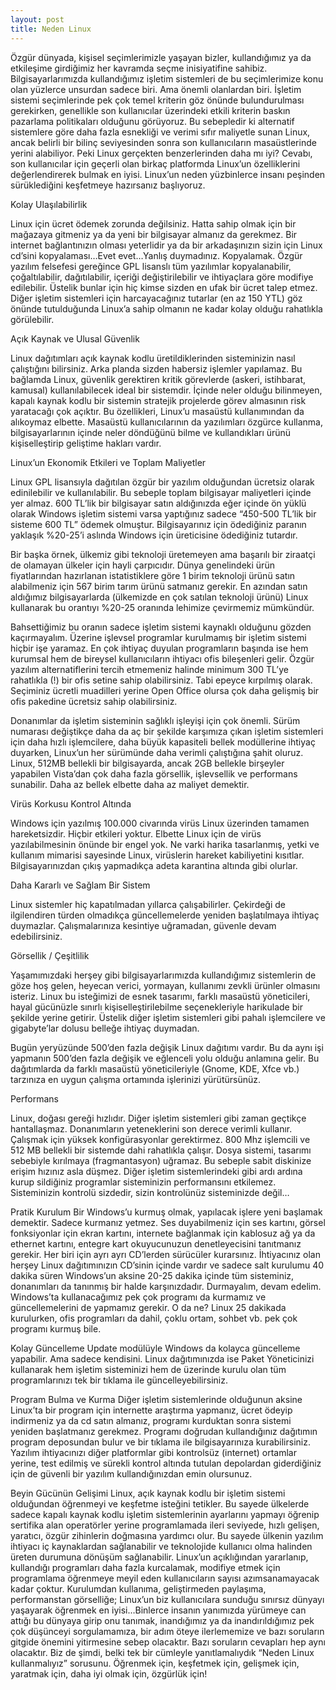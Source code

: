 ```yaml
---
layout: post
title: Neden Linux
---
```


Özgür dünyada, kişisel seçimlerimizle yaşayan bizler, kullandığımız ya da etkileşime girdiğimiz her kavramda seçme inisiyatifine sahibiz. Bilgisayarlarımızda kullandığımız işletim sistemleri de bu seçimlerimize konu olan yüzlerce unsurdan sadece biri. Ama önemli olanlardan biri. İşletim sistemi seçimlerinde pek çok temel kriterin göz önünde bulundurulması gerekirken, genellikle son kullanıcılar üzerindeki etkili kriterin baskın pazarlama politikaları olduğunu görüyoruz. Bu sebepledir ki alternatif sistemlere göre daha fazla esnekliği ve verimi sıfır maliyetle sunan Linux, ancak belirli bir bilinç seviyesinden sonra son kullanıcıların masaüstlerinde yerini alabiliyor. Peki Linux gerçekten benzerlerinden daha mı iyi? Cevabı, son kullanıcılar için geçerli olan birkaç platformda Linux’un özelliklerini değerlendirerek bulmak en iyisi. Linux’un neden yüzbinlerce insanı peşinden sürüklediğini keşfetmeye hazırsanız başlıyoruz.

<p>Kolay Ulaşılabilirlik</p>
Linux için ücret ödemek zorunda değilsiniz. Hatta sahip olmak için bir mağazaya gitmeniz ya da yeni bir bilgisayar almanız da gerekmez. Bir internet bağlantınızın olması yeterlidir ya da bir arkadaşınızın sizin için Linux cd’sini kopyalaması…Evet evet…Yanlış duymadınız. Kopyalamak. Özgür yazılım felsefesi gereğince GPL lisanslı tüm yazılımlar kopyalanabilir, çoğaltılabilir, dağıtılabilir, içeriği değiştirilebilir ve ihtiyaçlara göre modifiye edilebilir. Üstelik bunlar için hiç kimse sizden en ufak bir ücret talep etmez. Diğer işletim sistemleri için harcayacağınız tutarlar (en az 150 YTL) göz önünde tutulduğunda Linux’a sahip olmanın ne kadar kolay olduğu rahatlıkla görülebilir.

<p>Açık Kaynak ve Ulusal Güvenlik</p>
Linux dağıtımları açık kaynak kodlu üretildiklerinden sisteminizin nasıl çalıştığını bilirsiniz. Arka planda sizden habersiz işlemler yapılamaz. Bu bağlamda Linux, güvenlik gerektiren kritik görevlerde (askeri, istihbarat, kamusal) kullanılabilecek ideal bir sistemdir. İçinde neler olduğu bilinmeyen, kapalı kaynak kodlu bir sistemin stratejik projelerde görev almasının risk yaratacağı çok açıktır.
Bu özellikleri, Linux’u masaüstü kullanımından da alıkoymaz elbette. Masaüstü kullanıcılarının da yazılımları özgürce kullanma, bilgisayarlarının içinde neler döndüğünü bilme ve kullandıkları ürünü kişiselleştirip geliştime hakları vardır.

<p>Linux’un Ekonomik Etkileri ve Toplam Maliyetler</p>
Linux GPL lisansıyla dağıtılan özgür bir yazılım olduğundan ücretsiz olarak edinilebilir ve kullanılabilir. Bu sebeple toplam bilgisayar maliyetleri içinde yer almaz. 600 TL’lik bir bilgisayar satın aldığınızda eğer içinde ön yüklü olarak Windows işletim sistemi varsa yaptığınız sadece “450-500 TL’lik bir sisteme 600 TL” ödemek olmuştur. Bilgisayarınız için ödediğiniz paranın yaklaşık %20-25’i aslında Windows için üreticisine ödediğiniz tutardır.

Bir başka örnek, ülkemiz gibi teknoloji üretemeyen ama başarılı bir ziraatçi de olamayan ülkeler için hayli çarpıcıdır. Dünya genelindeki ürün fiyatlarından hazırlanan istatistiklere göre 1 birim teknoloji ürünü satın alabilmeniz için 567 birim tarım ürünü satmanız gerekir. En azından satın aldığımız bilgisayarlarda (ülkemizde en çok satılan teknoloji ürünü) Linux kullanarak bu orantıyı %20-25 oranında lehimize çevirmemiz mümkündür.

Bahsettiğimiz bu oranın sadece işletim sistemi kaynaklı olduğunu gözden kaçırmayalım. Üzerine işlevsel programlar kurulmamış bir işletim sistemi hiçbir işe yaramaz. En çok ihtiyaç duyulan programların başında ise hem kurumsal hem de bireysel kullanıcıların ihtiyacı ofis bileşenleri gelir. Özgür yazılım alternatiflerini tercih etmemeniz halinde minimum 300 TL’ye rahatlıkla (!) bir ofis setine sahip olabilirsiniz. Tabi epeyce kırpılmış olarak. Seçiminiz ücretli muadilleri yerine Open Office olursa çok daha gelişmiş bir ofis pakedine ücretsiz sahip olabilirsiniz.

Donanımlar da işletim sisteminin sağlıklı işleyişi için çok önemli. Sürüm numarası değiştikçe daha da aç bir şekilde karşımıza çıkan işletim sistemleri için daha hızlı işlemcilere, daha büyük kapasiteli bellek modüllerine ihtiyaç duyarken, Linux’un her sürümünde daha verimli çalıştığına şahit oluruz. Linux, 512MB bellekli bir bilgisayarda, ancak 2GB bellekle birşeyler yapabilen Vista’dan çok daha fazla görsellik, işlevsellik ve performans sunabilir. Daha az bellek elbette daha az maliyet demektir.

<p>Virüs Korkusu Kontrol Altında</p>
Windows için yazılmış 100.000 civarında virüs Linux üzerinden tamamen hareketsizdir. Hiçbir etkileri yoktur. Elbette Linux için de virüs yazılabilmesinin önünde bir engel yok. Ne varki harika tasarlanmış, yetki ve kullanım mimarisi sayesinde Linux, virüslerin hareket kabiliyetini kısıtlar. Bilgisayarınızdan çıkış yapmadıkça adeta karantina altında gibi olurlar.

<p>Daha Kararlı ve Sağlam Bir Sistem</p>
Linux sistemler hiç kapatılmadan yıllarca çalışabilirler. Çekirdeği de ilgilendiren türden olmadıkça güncellemelerde yeniden başlatılmaya ihtiyaç duymazlar. Çalışmalarınıza kesintiye uğramadan, güvenle devam edebilirsiniz.

<p>Görsellik / Çeşitlilik</p>
Yaşamımızdaki herşey gibi bilgisayarlarımızda kullandığımız sistemlerin de göze hoş gelen, heyecan verici, yormayan, kullanımı zevkli ürünler olmasını isteriz. Linux bu isteğimizi de esnek tasarımı, farklı masaüstü yöneticileri, hayal gücünüzle sınırlı kişiselleştirilebilme seçenekleriyle harikulade bir şekilde yerine getirir. Üstelik diğer işletim sistemleri gibi pahalı işlemcilere ve gigabyte’lar dolusu belleğe ihtiyaç duymadan.

Bugün yeryüzünde 500’den fazla değişik Linux dağıtımı vardır. Bu da aynı işi yapmanın 500’den fazla değişik ve eğlenceli yolu olduğu anlamına gelir. Bu dağıtımlarda da farklı masaüstü yöneticileriyle (Gnome, KDE, Xfce vb.) tarzınıza en uygun çalışma ortamında işlerinizi yürütürsünüz.

<p>Performans</p>
Linux, doğası gereği hızlıdır. Diğer işletim sistemleri gibi zaman geçtikçe hantallaşmaz. Donanımların yeteneklerini son derece verimli kullanır. Çalışmak için yüksek konfigürasyonlar gerektirmez. 800 Mhz işlemcili ve 512 MB bellekli bir sistemde dahi rahatlıkla çalışır. Dosya sistemi, tasarımı sebebiyle kırılmaya (fragmantasyon) uğramaz. Bu sebeple sabit diskinize erişim hızınız asla düşmez. Diğer işletim sistemlerindeki gibi ardı ardına kurup sildiğiniz programlar sisteminizin performansını etkilemez. Sisteminizin kontrolü sizdedir, sizin kontrolünüz sisteminizde değil…

Pratik Kurulum
Bir Windows’u kurmuş olmak, yapılacak işlere yeni başlamak demektir. Sadece kurmanız yetmez. Ses duyabilmeniz için ses kartını, görsel fonksiyonlar için ekran kartını, internete bağlanmak için kablosuz ağ ya da ethernet kartını, entegre kart okuyucunuzun denetleyecisini tanıtmanız gerekir. Her biri için ayrı ayrı CD’lerden sürücüler kurarsınız. İhtiyacınız olan herşey Linux dağıtımınızın CD’sinin içinde vardır ve sadece salt kurulumu 40 dakika süren Windows’un aksine 20-25 dakika içinde tüm sisteminiz, donanımları da tanınmış bir halde karşınızdadır. Durmayalım, devam edelim. Windows’ta kullanacağımız pek çok programı da kurmamız ve güncellemelerini de yapmamız gerekir. O da ne? Linux 25 dakikada kurulurken, ofis programları da dahil, çoklu ortam, sohbet vb. pek çok programı kurmuş bile.

Kolay Güncelleme
Update modülüyle Windows da kolayca güncelleme yapabilir. Ama sadece kendisini. Linux dağıtımınızda ise Paket Yöneticinizi kullanarak hem işletim sisteminizi hem de üzerinde kurulu olan tüm programlarınızı tek bir tıklama ile güncelleyebilirsiniz.

Program Bulma ve Kurma
Diğer işletim sistemlerinde olduğunun aksine Linux’ta bir program için internette araştırma yapmanız, ücret ödeyip indirmeniz ya da cd satın almanız, programı kurduktan sonra sistemi yeniden başlatmanız gerekmez. Programı doğrudan kullandığınız dağıtımın program deposundan bulur ve bir tıklama ile bilgisayarınıza kurabilirsiniz. Yazılım ihtiyacınızı diğer platformlar gibi kontrolsüz (internet) ortamlar yerine, test edilmiş ve sürekli kontrol altında tutulan depolardan giderdiğiniz için de güvenli bir yazılım kullandığınızdan emin olursunuz.

Beyin Gücünün Gelişimi
Linux, açık kaynak kodlu bir işletim sistemi olduğundan öğrenmeyi ve keşfetme isteğini tetikler. Bu sayede ülkelerde sadece kapalı kaynak kodlu işletim sistemlerinin ayarlarını yapmayı öğrenip sertifika alan operatörler yerine programlamada ileri seviyede, hızlı gelişen, yaratıcı, özgür zihinlerin doğmasına yardımcı olur. Bu sayede ülkenin yazılım ihtiyacı iç kaynaklardan sağlanabilir ve teknolojide kullanıcı olma halinden üreten durumuna dönüşüm sağlanabilir. Linux’un açıklığından yararlanıp, kullandığı programları daha fazla kurcalamak, modifiye etmek için programlama öğrenmeye meyil eden kullanıcıların sayısı azımsanamayacak kadar çoktur.
Kurulumdan kullanıma, geliştirmeden paylaşıma, performanstan görselliğe; Linux’un biz kullanıcılara sunduğu sınırsız dünyayı yaşayarak öğrenmek en iyisi…Binlerce insanın yanımızda yürümeye can attığı bu dünyaya girip onu tanımak, inandığımız ya da inandırıldığımız pek çok düşünceyi sorgulamamıza, bir adım öteye ilerlememize ve bazı soruların gitgide önemini yitirmesine sebep olacaktır. Bazı soruların cevapları hep aynı olacaktır.
Biz de şimdi, belki tek bir cümleyle yanıtlamalıydık “Neden Linux kullanmalıyız” sorusunu. Öğrenmek için, keşfetmek için, gelişmek için, yaratmak için, daha iyi olmak için, özgürlük için!
